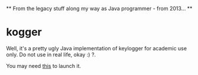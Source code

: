 ** From the legacy stuff along my way as Java programmer - from 2013... **

# kogger

Well, it's a pretty ugly Java implementation of keylogger for academic use only. Do not use in real life, okay :) ?.

You may need [this](https://github.com/julianoborba/launcherkogger) to launch it.
